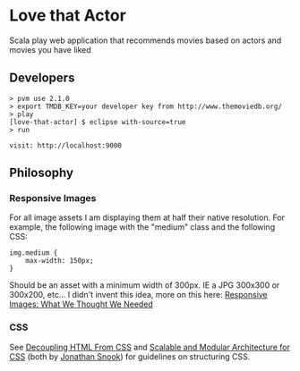 Love that Actor
=====================================

Scala play web application that recommends movies based on actors and movies you have liked

## Developers
	> pvm use 2.1.0
	> export TMDB_KEY=your developer key from http://www.themoviedb.org/
	> play
	[love-that-actor] $ eclipse with-source=true
	> run
	
	visit: http://localhost:9000

## Philosophy

### Responsive Images
For all image assets I am displaying them at half their native resolution. For example, the following image
with the "medium" class and the following CSS:

	img.medium {
		max-width: 150px;
	}
   
Should be an asset with a minimum width of 300px. IE a JPG 300x300 or 300x200, etc… I didn't invent this idea, more on this here: [Responsive Images: What We Thought We Needed](http://24ways.org/2012/responsive-images-what-we-thought-we-needed/)

### CSS
See [Decoupling HTML From CSS](http://coding.smashingmagazine.com/2012/04/20/decoupling-html-from-css/) and
[Scalable and Modular Architecture for CSS](http://smacss.com/) (both by [Jonathan Snook](http://snook.ca/)) for
guidelines on structuring CSS.
